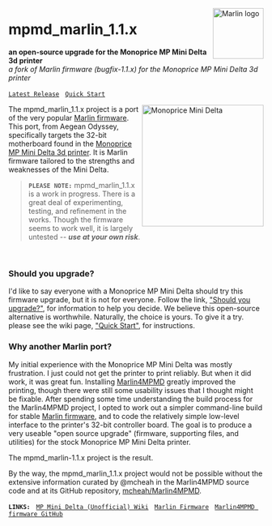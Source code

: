 <img alt="Marlin logo" height="100" align="right"
 src="https://github.com/aegean-odyssey/mpmd_marlin_1.1.x/wiki/marlin_logo.svg?sanitize=true" />

# mpmd_marlin_1.1.x
__an open-source upgrade for the Monoprice MP Mini Delta 3d printer__<br/>
_a fork of Marlin firmware (bugfix-1.1.x) for the Monoprice MP Mini Delta 3d printer_

[```Latest Release```](https://github.com/aegean-odyssey/mpmd_marlin_1.1.x/releases/latest)
&nbsp; [```Quick Start```](https://github.com/aegean-odyssey/mpmd_marlin_1.1.x/wiki/Quick-Start)

<img alt="Monoprice Mini Delta" height="240" align="right"
 src="https://github.com/aegean-odyssey/mpmd_marlin_1.1.x/wiki/mpminidelta.png" />
 
The mpmd_marlin_1.1.x project is a port of the very popular [Marlin firmware](https://www.marlinfw.org). This port, from Aegean Odyssey, specifically targets the 32-bit motherboard found in the [Monoprice MP Mini Delta 3d printer](https://www.monoprice.com/product?p_id=21666). It is Marlin firmware tailored to the strengths and weaknesses of the Mini Delta.

> **`PLEASE NOTE:`** mpmd_marlin_1.1.x is a work in progress. There is a great deal of experimenting, testing, and refinement in the works. Though the firmware seems to work well, it is largely untested -- ***use at your own risk***.
<br clear="both"/>

### Should you upgrade?

I'd like to say everyone with a Monoprice MP Mini Delta should try this firmware upgrade, 
but it is not for everyone. Follow the link, ["Should you upgrade?"](https://github.com/aegean-odyssey/mpmd_marlin_1.1.x/wiki/Should-you-upgrade%3f), for information to help you decide. We believe this open-source alternative is worthwhile. Naturally, the choice is yours. To give it a try. please see the wiki page, 
["Quick Start"](https://github.com/aegean-odyssey/mpmd_marlin_1.1.x/wiki/Quick-Start), for instructions.


### Why another Marlin port?

My initial experience with the Monoprice MP Mini Delta was mostly frustration. I just could not get the printer to print reliably. But when it did work, it was great fun. Installing [Marlin4MPMD](https://github.com/mcheah/Marlin4MPMD) greatly improved the printing, though there were still some usability issues that I thought might be fixable. After spending some time understanding the build process for the Marlin4MPMD project, I opted to work out a simpler command-line build for stable [Marlin firmware](https://www.marlinfw.org), and to code the relatively simple low-level interface to the printer's 32-bit controller board. The goal is to produce a very useable "open source upgrade" (firmware, supporting files, and utilities) for the stock Monoprice MP Mini Delta printer.

The mpmd_marlin-1.1.x project is the result.

By the way, the mpmd_marlin_1.1.x project would not be possible without the extensive information curated by @mcheah in the Marlin4MPMD source code and at its GitHub repository, [mcheah/Marlin4MPMD](https://github.com/mcheah/Marlin4MPMD).

__`LINKS:`__
&nbsp; [`MP Mini Delta (Unofficial) Wiki`](https://www.mpminidelta.com)
&nbsp; [`Marlin Firmware`](https://marlinfw.org)
&nbsp; [`Marlin4MPMD firmware GitHub`](https://github.com/mcheah/Marlin4MPMD)

<!--
### Other Resources
+ [Marlin4MPMD (AO port)](https://github.com/aegean-odyssey/marlin4mpmd_1.3.3)
+ [STM32CubeF0 (STMicroelectronics)](https://www.st.com/content/st_com/en/products/embedded-software/mcu-mpu-embedded-software/stm32-embedded-software/stm32cube-mcu-mpu-packages/stm32cubef0.html)
+ [Debian "buster"](https://www.debian.org/releases/buster/)
-->
